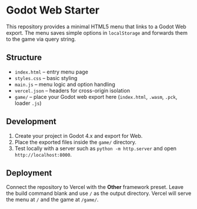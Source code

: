 # Godot Web Starter

This repository provides a minimal HTML5 menu that links to a Godot Web export.
The menu saves simple options in `localStorage` and forwards them to the game via query string.

## Structure

- `index.html` – entry menu page
- `styles.css` – basic styling
- `main.js` – menu logic and option handling
- `vercel.json` – headers for cross-origin isolation
- `game/` – place your Godot web export here (`index.html`, `.wasm`, `.pck`, loader `.js`)

## Development

1. Create your project in Godot 4.x and export for Web.
2. Place the exported files inside the `game/` directory.
3. Test locally with a server such as `python -m http.server` and open `http://localhost:8000`.

## Deployment

Connect the repository to Vercel with the **Other** framework preset. Leave the build command blank and use `/` as the output directory. Vercel will serve the menu at `/` and the game at `/game/`.
